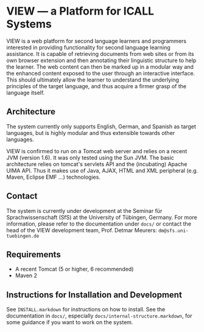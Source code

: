 # VIEW ― a Platform for ICALL Systems

VIEW is a web platform for second language learners and programmers interested
in providing functionality for second language learning assistance. It is
capable of retrieving documents from web sites or from its own browser 
extension and then annotating their linguistic structure to help the learner. 
The web content can then be marked up in a modular way and the enhanced 
content exposed to the user through an interactive interface. This should 
ultimately allow the learner to understand the underlying principles of the 
target language, and thus acquire a firmer grasp of the language itself.

## Architecture
The system currently only supports English, German, and Spanish as target 
languages, but is highly modular and thus extensible towards other languages.

VIEW is confirmed to run on a Tomcat web server and relies on a recent JVM 
(version 1.6). It was only tested using the Sun JVM. The basic architecture 
relies on tomcat's servlets API and the (incubating) Apache UIMA API. Thus
it makes use of Java, AJAX, HTML and XML peripheral (e.g. Maven, Eclipse
EMF ...) technologies.

## Contact

The system is currently under development at the Seminar für 
Sprachwissenschaft (SfS) at the University of Tübingen, Germany. For more 
information, please refer to the documentation under `docs/` or contact the 
head of the VIEW development team, Prof. Detmar Meurers:
`dm@sfs.uni-tuebingen.de`

## Requirements
* A recent Tomcat (5 or higher, 6 recommended)
* Maven 2

## Instructions for Installation and Development

See `INSTALL.markdown` for instructions on how to install. See the 
documentation in `docs/`, especially `docs/internal-structure.markdown`, for 
some guidance if you want to work on the system.

